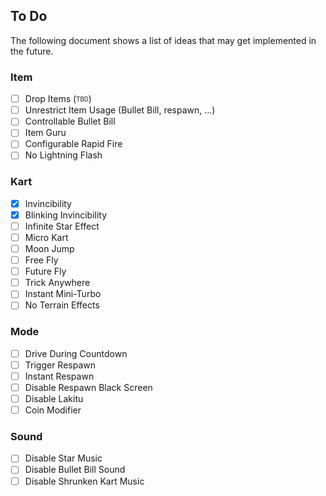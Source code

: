 ## To Do
The following document shows a list of ideas that may get implemented in the future.

### Item
- [ ] Drop Items (<sub><sup>TBD</sup></sub>)
- [ ] Unrestrict Item Usage (Bullet Bill, respawn, ...)
- [ ] Controllable Bullet Bill
- [ ] Item Guru
- [ ] Configurable Rapid Fire
- [ ] No Lightning Flash

### Kart
- [x] Invincibility
- [x] Blinking Invincibility
- [ ] Infinite Star Effect
- [ ] Micro Kart
- [ ] Moon Jump
- [ ] Free Fly
- [ ] Future Fly
- [ ] Trick Anywhere
- [ ] Instant Mini-Turbo
- [ ] No Terrain Effects

### Mode
- [ ] Drive During Countdown
- [ ] Trigger Respawn
- [ ] Instant Respawn
- [ ] Disable Respawn Black Screen
- [ ] Disable Lakitu
- [ ] Coin Modifier

### Sound
- [ ] Disable Star Music
- [ ] Disable Bullet Bill Sound
- [ ] Disable Shrunken Kart Music